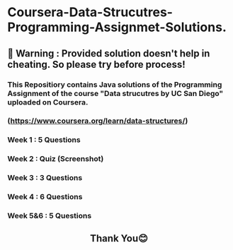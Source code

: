 # Coursera-Data-Strucutres-Programming-Assignmet-Solutions.
## 🛑 Warning : Provided solution doesn't help in cheating. So please try before process!  
### This Repositiory contains **Java** solutions of the Programming Assignment of the course "Data strucutres by UC San Diego" uploaded on Coursera.
### (https://www.coursera.org/learn/data-structures/)

### Week 1 : 5 Questions
### Week 2 : Quiz (Screenshot)
### Week 3 : 3 Questions
### Week 4 : 6 Questions
### Week 5&6 : 5 Questions

## <p align="center"> **Thank You😊**</p>
